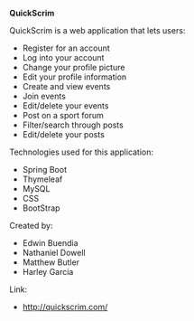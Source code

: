 **QuickScrim**
 
 QuickScrim is a web application that lets users:
 
 * Register for an account
 * Log into your account
 * Change your profile picture
 * Edit your profile information
 * Create and view events
 * Join events
 * Edit/delete your events
 * Post on a sport forum
 * Filter/search through posts
 * Edit/delete your posts
 
 Technologies used for this application:
 
 * Spring Boot
 * Thymeleaf
 * MySQL
 * CSS
 * BootStrap
 
 Created by:
 
 * Edwin Buendia
 * Nathaniel Dowell
 * Matthew Butler
 * Harley Garcia
 
 Link:
 
 * http://quickscrim.com/